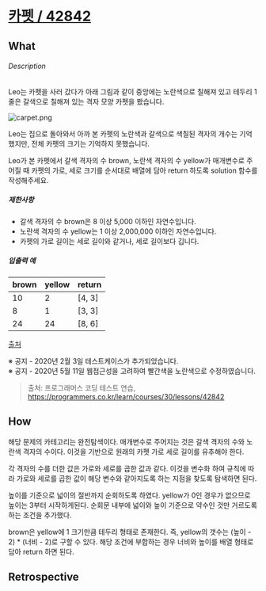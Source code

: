 # [카펫 / 42842](https://programmers.co.kr/learn/courses/30/lessons/42842?language=javascript)
## What
###### Description

Leo는 카펫을 사러 갔다가 아래 그림과 같이 중앙에는 노란색으로 칠해져 있고 테두리 1줄은 갈색으로 칠해져 있는 격자 모양 카펫을 봤습니다.

![carpet.png](https://grepp-programmers.s3.ap-northeast-2.amazonaws.com/files/production/b1ebb809-f333-4df2-bc81-02682900dc2d/carpet.png)

Leo는 집으로 돌아와서 아까 본 카펫의 노란색과 갈색으로 색칠된 격자의 개수는 기억했지만, 전체 카펫의 크기는 기억하지 못했습니다.

Leo가 본 카펫에서 갈색 격자의 수 brown, 노란색 격자의 수 yellow가 매개변수로 주어질 때 카펫의 가로, 세로 크기를 순서대로 배열에 담아 return 하도록 solution 함수를 작성해주세요.

##### 제한사항

*   갈색 격자의 수 brown은 8 이상 5,000 이하인 자연수입니다.
*   노란색 격자의 수 yellow는 1 이상 2,000,000 이하인 자연수입니다.
*   카펫의 가로 길이는 세로 길이와 같거나, 세로 길이보다 깁니다.

##### 입출력 예

<table class="table"><thead><tr><th>brown</th><th>yellow</th><th>return</th></tr></thead><tbody><tr><td>10</td><td>2</td><td>[4, 3]</td></tr><tr><td>8</td><td>1</td><td>[3, 3]</td></tr><tr><td>24</td><td>24</td><td>[8, 6]</td></tr></tbody></table>

[출처](http://hsin.hr/coci/archive/2010_2011/contest4_tasks.pdf)

※ 공지 - 2020년 2월 3일 테스트케이스가 추가되었습니다.  
※ 공지 - 2020년 5월 11일 웹접근성을 고려하여 빨간색을 노란색으로 수정하였습니다.
> 출처: 프로그래머스 코딩 테스트 연습, https://programmers.co.kr/learn/courses/30/lessons/42842

## How
해당 문제의 카테고리는 완전탐색이다. 매개변수로 주어지는 것은 갈색 격자의 수와 노란색 격자의 수이다. 이것을 기반으로 원래의 카펫 가로 세로 길이를 유추해야 한다.

각 격자의 수를 더한 값은 가로와 세로를 곱한 값과 같다. 이것을 변수화 하여 규칙에 따라 가로와 세로를 곱한 값이 해당 변수와 같아지도록 하는 지점을 찾도록 탐색하면 된다.

높이를 기준으로 넓이의 절반까지 순회하도록 하였다. yellow가 0인 경우가 없으므로 높이는 3부터 시작하게된다. 순회문 내부에 넓이와 높이 기준으로 약수인 것만 거르도록 하는 조건을 추가했다.

brown은 yellow에 1 크기만큼 테두리 형태로 존재한다. 즉, yellow의 갯수는 (높이 - 2) * (너비 - 2)로 구할 수 있다. 해당 조건에 부합하는 경우 너비와 높이를 배열 형태로 담아 return 하면 된다.

## Retrospective
